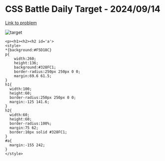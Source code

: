 # CSS Battle Daily Target - 2024/09/14

[Link to problem](https://cssbattle.dev/play/or3LNNYpenQHjTvkSv4K)

![target](https://firebasestorage.googleapis.com/v0/b/cssbattleapp.appspot.com/o/user%2Fe6YbeBahWNPT7VpE2rE2p85byxa2%2Ftargets%2Ftarget_TZ6iMTO.png?alt=media)


```
<p><h1><h2><h2 id='a'>
<style>
*{background:#F5D18C}
p{
    width:260;
    height:136;
    background:#328FC1;
    border-radius:250px 250px 0 0;
    margin:69.6 61.5;
}
h1{
  width:100;
  height:60;
  border-radius:250px 250px 0 0;
  margin:-125 141.6;
}
h2{
  width:60;
  height:60;
  border-radius:100%;
  margin:75 62;
  border:10px solid #328FC1;
}
#a{
  margin:-155 242;
}
</style>
```